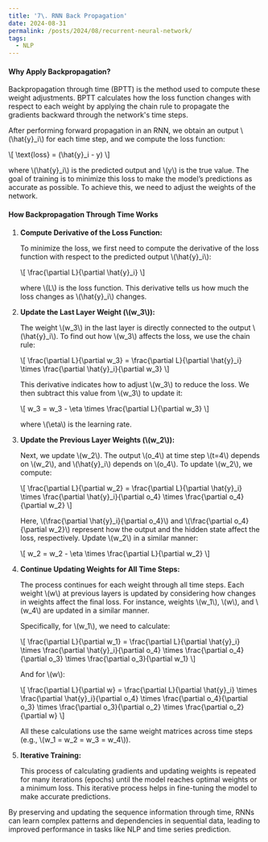 ```yaml
---
title: '7\. RNN Back Propagation'
date: 2024-08-31
permalink: /posts/2024/08/recurrent-neural-network/
tags:
  - NLP
---
```


#### Why Apply Backpropagation?

Backpropagation through time (BPTT) is the method used to compute these weight adjustments. BPTT calculates how the loss function changes with respect to each weight by applying the chain rule to propagate the gradients backward through the network's time steps.

After performing forward propagation in an RNN, we obtain an output \\(\hat{y}_i\\) for each time step, and we compute the loss function:

\\[ \text{loss} = (\hat{y}_i - y) \\]

where \\(\hat{y}_i\\) is the predicted output and \\(y\\) is the true value. The goal of training is to minimize this loss to make the model’s predictions as accurate as possible. To achieve this, we need to adjust the weights of the network.

#### How Backpropagation Through Time Works

1. **Compute Derivative of the Loss Function:**

   To minimize the loss, we first need to compute the derivative of the loss function with respect to the predicted output \\(\hat{y}_i\\):

   \\[ \frac{\partial L}{\partial \hat{y}_i} \\]

   where \\(L\\) is the loss function. This derivative tells us how much the loss changes as \\(\hat{y}_i\\) changes.

2. **Update the Last Layer Weight (\\(w_3\\)):**

   The weight \\(w_3\\) in the last layer is directly connected to the output \\(\hat{y}_i\\). To find out how \\(w_3\\) affects the loss, we use the chain rule:

   \\[ \frac{\partial L}{\partial w_3} = \frac{\partial L}{\partial \hat{y}_i} \times \frac{\partial \hat{y}_i}{\partial w_3} \\]

   This derivative indicates how to adjust \\(w_3\\) to reduce the loss. We then subtract this value from \\(w_3\\) to update it:

   \\[ w_3 = w_3 - \eta \times \frac{\partial L}{\partial w_3} \\]

   where \\(\eta\\) is the learning rate.

3. **Update the Previous Layer Weights (\\(w_2\\)):**

   Next, we update \\(w_2\\). The output \\(o_4\\) at time step \\(t=4\\) depends on \\(w_2\\), and \\(\hat{y}_i\\) depends on \\(o_4\\). To update \\(w_2\\), we compute:

   \\[ \frac{\partial L}{\partial w_2} = \frac{\partial L}{\partial \hat{y}_i} \times \frac{\partial \hat{y}_i}{\partial o_4} \times \frac{\partial o_4}{\partial w_2} \\]

   Here, \\(\frac{\partial \hat{y}_i}{\partial o_4}\\) and \\(\frac{\partial o_4}{\\partial w_2}\\) represent how the output and the hidden state affect the loss, respectively. Update \\(w_2\\) in a similar manner:

   \\[ w_2 = w_2 - \eta \times \frac{\partial L}{\partial w_2} \\]

4. **Continue Updating Weights for All Time Steps:**

   The process continues for each weight through all time steps. Each weight \\(w\\) at previous layers is updated by considering how changes in weights affect the final loss. For instance, weights \\(w_1\\), \\(w\\), and \\(w_4\\) are updated in a similar manner.

   Specifically, for \\(w_1\\), we need to calculate:

   \\[ \frac{\partial L}{\partial w_1} = \frac{\partial L}{\partial \hat{y}_i} \times \frac{\partial \hat{y}_i}{\partial o_4} \times \frac{\partial o_4}{\partial o_3} \times \frac{\partial o_3}{\partial w_1} \\]

   And for \\(w\\):

   \\[ \frac{\partial L}{\partial w} = \frac{\partial L}{\partial \hat{y}_i} \times \frac{\partial \hat{y}_i}{\partial o_4} \times \frac{\partial o_4}{\partial o_3} \times \frac{\partial o_3}{\partial o_2} \times \frac{\partial o_2}{\partial w} \\]

   All these calculations use the same weight matrices across time steps (e.g., \\(w_1 = w_2 = w_3 = w_4\\)).

5. **Iterative Training:**

   This process of calculating gradients and updating weights is repeated for many iterations (epochs) until the model reaches optimal weights or a minimum loss. This iterative process helps in fine-tuning the model to make accurate predictions.

By preserving and updating the sequence information through time, RNNs can learn complex patterns and dependencies in sequential data, leading to improved performance in tasks like NLP and time series prediction.
